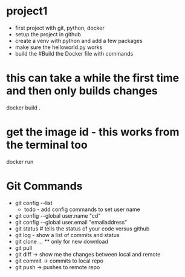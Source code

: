 # project1
* first project with git, python, docker
* setup the project in github
* create a venv with python and add a few packages
* make sure the helloworld.py works 
* build the 
#Build the Docker file with commands

# this can take a while the first time and then only builds changes
docker build .

# get the image id - this works from the terminal too
docker run <image id>

# Git Commands
* git config --list
  * todo - add config commands to set user name 
* git config --global user.name "cd"
* git config --global user.email "emailaddress"
* git status # tells the status of your code versus github
* git log - show a list of commits and status
* git clone <url> <where> ... ** only for new download
* git pull 
* git diff -> show me the changes between local and remote 
* git commit -> commits to local repo
* git push -> pushes to remote repo


